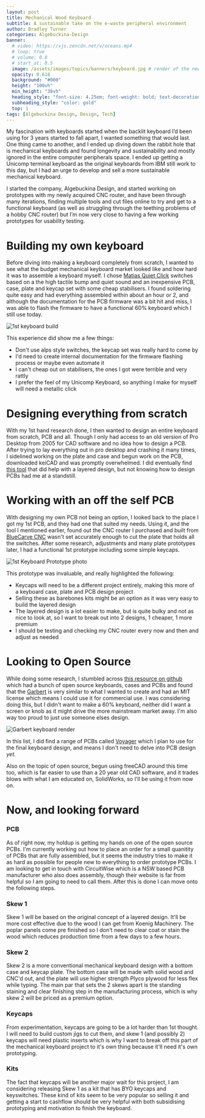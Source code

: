 ```yaml
---
layout: post
title: Mechanical Wood Keyboard
subtitle: A sustainable take on the e-waste peripheral environment
author: Bradley Turner
categories: Algebuckina-Design
banner:
  # video: https://vjs.zencdn.net/v/oceans.mp4
  # loop: true
  # volume: 0.8
  # start_at: 8.5
  image: /assets/images/topics/banners/keyboard.jpg # render of the newest keyboard design.
  opacity: 0.618
  background: "#000"
  height: "100vh"
  min_height: "38vh"
  heading_style: "font-size: 4.25em; font-weight: bold; text-decoration: underline"
  subheading_style: "color: gold"
  top: 1
tags: [Algebuckina Design, Design, Tech]
---
```

My fascination with keyboards started when the backlit keyboard I’d been using for 3 years started to fall apart, I wanted something that would last. One thing came to another, and I ended up diving down the rabbit hole that is mechanical keyboards and found longevity and sustainability and mostly ignored in the entire computer peripherals space. I ended up getting a Unicomp terminal keyboard as the original keyboards from IBM still work to this day, but I had an urge to develop and sell a more sustainable mechanical keyboard.

I started the company, Algebuckina Design, and started working on prototypes with my newly acquired CNC router, and have been through many iterations, finding multiple tools and cut files online to try and get to a functional keyboard (as well as struggling through the teething problems of a hobby CNC router) but I’m now very close to having a few working prototypes for usability testing.

# Building my own keyboard

Before diving into making a keyboard completely from scratch, I wanted to see what the budget mechanical keyboard market looked like and how hard it was to assemble a keyboard myself. I chose [Matias Quiet Click][switches] switches based on a the high tactile bump and quiet sound and an inexpensive PCB, case, plate and keycap set with some cheap stabilisers. I found soldering quite easy and had everything assembled within about an hour or 2, and although the documentation for the PCB firmware was a bit hit and miss, I was able to flash the firmware to have a functional 60% keyboard which I still use today.

![1st keyboard build](/portfolio/assets/images/topics/content/keyboard2.jpg)

This experience did show me a few things:
* Don't use alps style switches, the keycap set was really hard to come by
* I'd need to create internal documentation for the firmware flashing process or maybe even automate it
* I can't cheap out on stabilisers, the ones I got were terrible and very rattly
* I prefer the feel of my Unicomp Keyboard, so anything I make for myself will need a metallic click

# Designing everything from scratch

With my 1st hand research done, I then wanted to design an entire keyboard from scratch, PCB and all. Though I only had access to an old version of Pro Desktop from 2005 for CAD software and no idea how to design a PCB. After trying to lay everything out in pro desktop and crashing it many times, I sidelined working on the plate and case and begun work on the PCB, downloaded keiCAD and was promptly overwhelmed. I did eventually find [this tool][tool] that did help with a layered design, but not knowing how to design PCBs had me at a standstill.

# Working with an off the self PCB

With designing my own PCB not being an option, I looked back to the place I got my 1st PCB, and they had one that suited my needs. Using it, and the tool I mentioned earlier, found out the CNC router I purchased and built from [BlueCarve CNC][blu] wasn't set accurately enough to cut the plate that holds all the switches. After some research, adjustments and many plate prototypes later, I had a functional 1st prototype including some simple keycaps.

![1st Keyboard Prototype photo](/portfolio/assets/images/topics/content/keyboard1.jpg)

This prototype was invaluable, and really highlighted the following:

* Keycaps will need to be a different project entirely, making this more of a keyboard case, plate and PCB design project
* Selling these as barebones kits might be an option as it was very easy to build the layered design
* The layered design is a lot easier to make, but is quite bulky and not as nice to look at, so I want to break out into 2 designs, 1 cheaper, 1 more premium
* I should be testing and checking my CNC router every now and then and adjust as needed

# Looking to Open Source

While doing some research, I stumbled across [this resource on github](keyblist) which had a bunch of open source keyboards, cases and PCBs and found that the [Garbert](garbert) is very similar to what I wanted to create and had an MIT license which means I could use it for commercial use. I was considering doing this, but I didn't want to make a 60% keyboard, neither did I want a screen or knob as it might drive the more mainstream market away. I'm also way too proud to just use someone elses design.

![Garbert keyboard render](https://raw.githubusercontent.com/KoBussLLC/grabert-hardware/main/doc/grabert_white_canvas_angled.jpg)

In this list, I did find a range of PCBs called [Voyager](voyager) which I plan to use for the final keyboard design, and means I don't need to delve into PCB design _yet._

Also on the topic of open source, begun using freeCAD around this time too, which is far easier to use than a 20 year old CAD software, and it trades blows with what I am educated on, SolidWorks, so I'll be using it from now on.

# Now, and looking forward

### PCB

As of right now, my holdup is getting my hands on one of the open source PCBs. I'm currently working out how to place an order for a small quanitity of PCBs that are fully assembled, but it seems the industry tries to make it as hard as possible for people new to everything to order prototype PCBs. I am looking to get in touch with CircuitWise which is a NSW based PCB manufacturer who also does assembly, though their website is far from helpful so I am going to need to call them. After this is done I can move onto the following steps.

### Skew 1

Skew 1 will be based on the original concept of a layered design. It'll be more cost effective due to the wood I can get from Koenig Machinery. The poplar panels come pre finished so I don't need to clear coat or stain the wood which reduces production time from a few days to a few hours.

### Skew 2

Skew 2 is a more conventional mechanical keyboard design with a bottom case and keycap plate. The bottom case will be made with solid wood and CNC'd out, and the plate will use higher strength Plyco plywood for less flex while typing. The main par that sets the 2 skews apart is the standing staining and clear finishing step in the manufacturing process, which is why skew 2 will be priced as a premium option.

### Keycaps

From experimentation, keycaps are going to be a lot harder than 1st thought. I will need to build custom jigs to cut them, and skew 1 (and possibly 2) keycaps will need plastic inserts which is why I want to break off this part of the mechanical keyboard project to it's own thing because it'll need it's own prototyping.

### Kits

The fact that keycaps will be another major wait for this project, I am considering releasing Skew 1 as a kit that has BYO keycaps and keyswitches. These kind of kits seem to be very popular so selling it and getting a start to cashflow should be very helpful with both subsidising prototyping and motivation to finish the keyboard.

[switches]: https://matias.ca/switches/quiet/
[tool]: http://builder.swillkb.com/
[blu]: https://www.bluecarve.com.au/product/bluecarve-bluey/
[keyblist]: https://github.com/Keycapsss/awesome-mechanical-keyboard/blob/master/src/pages/en/staggered.md
[garbert]: https://github.com/KoBussLLC/grabert-hardware
[voyager]: https://github.com/ai03-2725/Voyager